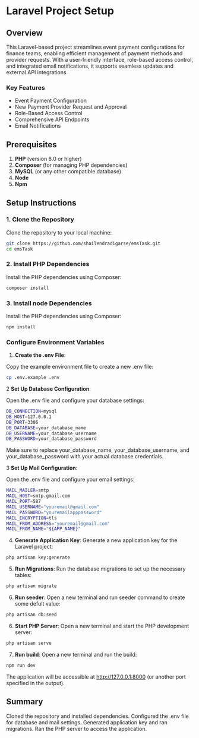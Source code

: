 # Laravel Project Setup

## Overview

This Laravel-based project streamlines event payment configurations for finance teams, enabling efficient management of payment methods and provider requests. With a user-friendly interface, role-based access control, and integrated email notifications, it supports seamless updates and external API integrations.

### Key Features

- Event Payment Configuration
- New Payment Provider Request and Approval
- Role-Based Access Control
- Comprehensive API Endpoints
- Email Notifications

## Prerequisites

1. **PHP** (version 8.0 or higher)
2. **Composer** (for managing PHP dependencies)
3. **MySQL** (or any other compatible database)
4. **Node** 
4. **Npm**

## Setup Instructions

### 1. Clone the Repository

Clone the repository to your local machine:

```bash
git clone https://github.com/shailendradigarse/emsTask.git
cd emsTask
```
### 2. Install PHP Dependencies

Install the PHP dependencies using Composer:

```bash
composer install
```

### 3. Install node Dependencies

Install the PHP dependencies using Composer:

```bash
npm install
```

### Configure Environment Variables

1. **Create the .env File**:

Copy the example environment file to create a new .env file:

```bash
cp .env.example .env
```

2 **Set Up Database Configuration**:

Open the .env file and configure your database settings:

```bash
DB_CONNECTION=mysql
DB_HOST=127.0.0.1
DB_PORT=3306
DB_DATABASE=your_database_name
DB_USERNAME=your_database_username
DB_PASSWORD=your_database_password
```

Make sure to replace your_database_name, your_database_username, and your_database_password with your actual database credentials.

3 **Set Up Mail Configuration**:

Open the .env file and configure your email settings:

```bash
MAIL_MAILER=smtp
MAIL_HOST=smtp.gmail.com
MAIL_PORT=587
MAIL_USERNAME="youremail@gmail.com"
MAIL_PASSWORD="youremailapppassword"
MAIL_ENCRYPTION=tls
MAIL_FROM_ADDRESS="youremail@gmail.com"
MAIL_FROM_NAME="${APP_NAME}"
```

4. **Generate Application Key**:
Generate a new application key for the Laravel project:

```bash
php artisan key:generate
```
5. **Run Migrations**:
Run the database migrations to set up the necessary tables:

```bash
php artisan migrate
```
6. **Run seeder**:
Open a new terminal and run seeder command to create some defult value:

```bash
php artisan db:seed
```

6. **Start PHP Server**:
Open a new terminal and start the PHP development server:

```bash
php artisan serve
```

7. **Run build**:
Open a new terminal and run the build:

```bash
npm run dev
```
The application will be accessible at http://127.0.0.1:8000 (or another port specified in the output).

## Summary
Cloned the repository and installed dependencies.
Configured the .env file for database and mail settings.
Generated application key and ran migrations.
Ran the PHP server to access the application.
